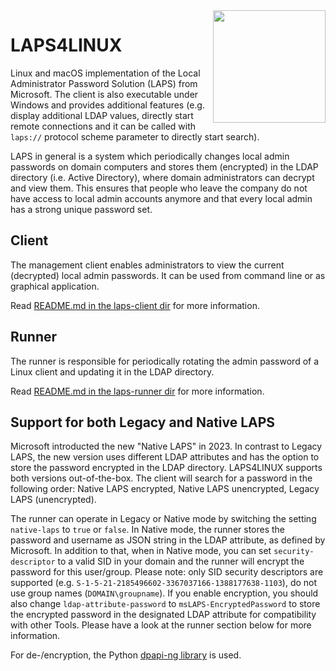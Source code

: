<img align="right" style="width:180px" src="assets/laps.png">

# LAPS4LINUX
Linux and macOS implementation of the Local Administrator Password Solution (LAPS) from Microsoft. The client is also executable under Windows and provides additional features (e.g. display additional LDAP values, directly start remote connections and it can be called with `laps://` protocol scheme parameter to directly start search).

LAPS in general is a system which periodically changes local admin passwords on domain computers and stores them (encrypted) in the LDAP directory (i.e. Active Directory), where domain administrators can decrypt and view them. This ensures that people who leave the company do not have access to local admin accounts anymore and that every local admin has a strong unique password set.

## Client
The management client enables administrators to view the current (decrypted) local admin passwords. It can be used from command line or as graphical application.

Read [README.md in the laps-client dir](laps-client/) for more information.

## Runner
The runner is responsible for periodically rotating the admin password of a Linux client and updating it in the LDAP directory.

Read [README.md in the laps-runner dir](laps-runner/) for more information.

## Support for both Legacy and Native LAPS
Microsoft introducted the new "Native LAPS" in 2023. In contrast to Legacy LAPS, the new version uses different LDAP attributes and has the option to store the password encrypted in the LDAP directory. LAPS4LINUX supports both versions out-of-the-box. The client will search for a password in the following order: Native LAPS encrypted, Native LAPS unencrypted, Legacy LAPS (unencrypted).

The runner can operate in Legacy or Native mode by switching the setting `native-laps` to `true` or `false`. In Native mode, the runner stores the password and username as JSON string in the LDAP attribute, as defined by Microsoft. In addition to that, when in Native mode, you can set `security-descriptor` to a valid SID in your domain and the runner will encrypt the password for this user/group. Please note: only SID security descriptors are supported (e.g. `S-1-5-21-2185496602-3367037166-1388177638-1103`), do not use group names (`DOMAIN\groupname`). If you enable encryption, you should also change `ldap-attribute-password` to `msLAPS-EncryptedPassword` to store the encrypted password in the designated LDAP attribute for compatibility with other Tools. Please have a look at the runner section below for more information.

For de-/encryption, the Python [dpapi-ng library](https://github.com/jborean93/dpapi-ng) is used.
